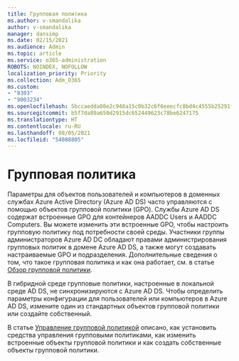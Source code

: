 ```yaml
---
title: Групповая политика
ms.author: v-smandalika
author: v-smandalika
manager: dansimp
ms.date: 02/15/2021
ms.audience: Admin
ms.topic: article
ms.service: o365-administration
ROBOTS: NOINDEX, NOFOLLOW
localization_priority: Priority
ms.collection: Adm_O365
ms.custom:
- "8303"
- "9003234"
ms.openlocfilehash: 5bccaedda08e2c948a15c0b32c6f6eeecfc8bd4c4555b25291f294fe5deb3019
ms.sourcegitcommit: b5f7da89a650d2915dc652449623c78be6247175
ms.translationtype: HT
ms.contentlocale: ru-RU
ms.lasthandoff: 08/05/2021
ms.locfileid: "54088805"
---
```

# <a name="group-policy"></a>Групповая политика

Параметры для объектов пользователей и компьютеров в доменных службах Azure Active Directory (Azure AD DS) часто управляются с помощью объектов групповой политики (GPO). Службы Azure AD DS содержат встроенные GPO для контейнеров AADDC Users и AADDC Computers. Вы можете изменить эти встроенные GPO, чтобы настроить групповую политику под потребности своей среды. Участники группы администраторов Azure AD DC обладают правами администрирования групповых политик в домене Azure AD DS, а также могут создавать настраиваемые GPO и подразделения. Дополнительные сведения о том, что такое групповая политика и как она работает, см. в статье [Обзор групповой политики](https://docs.microsoft.com/previous-versions/windows/it-pro/windows-server-2012-R2-and-2012/hh831791(v=ws.11)).

В гибридной среде групповые политики, настроенные в локальной среде AD DS, не синхронизируются с Azure AD DS. Чтобы определить параметры конфигурации для пользователей или компьютеров в Azure AD DS, измените один из стандартных объектов групповой политики или создайте собственный.

В статье [Управление групповой политикой](https://docs.microsoft.com/azure/active-directory-domain-services/manage-group-policy) описано, как установить средства управления групповыми политиками, как изменить встроенные объекты групповой политики и как создать собственные объекты групповой политики.



